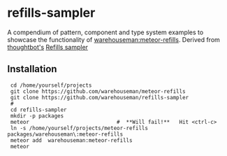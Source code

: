 # refills-sampler
A compendium of pattern, component and type system examples to showcase the functionality of [warehouseman:meteor-refills](https://github.com/warehouseman/meteor-refills).  Derived from [thoughtbot's](http://thoughtbot.com/) [Refills sampler](http://refills.bourbon.io/)

## Installation

     cd /home/yourself/projects
     git clone https://github.com/warehouseman/meteor-refills
     git clone https://github.com/warehouseman/refills-sampler
     #
     cd refills-sampler
     mkdir -p packages
     meteor                            #  **Will fail!**   Hit <ctrl-c>
     ln -s /home/yourself/projects/meteor-refills packages/warehouseman\:meteor-refills
     meteor add  warehouseman:meteor-refills
     meteor

